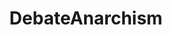 ---
title: DebateAnarchism
crosslinks:
- Anarchism
- Anarchy101
- Anarcho_Capitalism
- AskHistorians
- socialism
- marxism_101
- US_Strasserism
- shitleftistssay
- askscience
- AnarchismOnline
- COMPLETEANARCHY
- BackYardChickens
- ShitPoliticsSays
- anarchism
- askphilosophy
- homestead
- altright
- history
- politics
- Documentaries
---